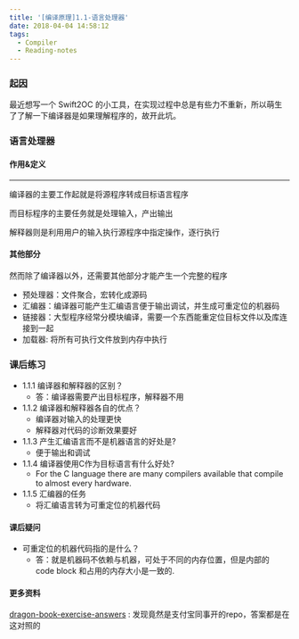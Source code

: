 ```yaml
---
title: '[编译原理]1.1-语言处理器'
date: 2018-04-04 14:58:12
tags: 
  - Compiler
  - Reading-notes
---
```


### 起因
最近想写一个 Swift2OC 的小工具，在实现过程中总是有些力不重新，所以萌生了了解一下编译器是如果理解程序的，故开此坑。

### 语言处理器

#### 作用&定义
----
编译器的主要工作起就是将源程序转成目标语言程序

而目标程序的主要任务就是处理输入，产出输出

解释器则是利用用户的输入执行源程序中指定操作，逐行执行


#### 其他部分

然而除了编译器以外，还需要其他部分才能产生一个完整的程序

* 预处理器：文件聚合，宏转化成源码
* 汇编器：编译器可能产生汇编语言便于输出调试，并生成可重定位的机器码
* 链接器：大型程序经常分模块编译，需要一个东西能重定位目标文件以及库连接到一起
* 加载器: 将所有可执行文件放到内存中执行


### 课后练习
* 1.1.1 编译器和解释器的区别？
	* 答：编译器需要产出目标程序，解释器不用
* 1.1.2 编译器和解释器各自的优点？
	* 编译器对输入的处理更快
	* 解释器对代码的诊断效果要好
* 1.1.3 产生汇编语言而不是机器语言的好处是?
	* 便于输出和调试
* 1.1.4 编译器使用C作为目标语言有什么好处?
	* For the C language there are many compilers available that compile to almost every hardware.
* 1.1.5 汇编器的任务
 	* 将汇编语言转为可重定位的机器代码

#### 课后疑问
* 可重定位的机器代码指的是什么？
	* 答：就是机器码不依赖与机器，可处于不同的内存位置，但是内部的 code block 和占用的内存大小是一致的.


#### 更多资料
[dragon-book-exercise-answers](https://github.com/fool2fish/dragon-book-exercise-answers) : 发现竟然是支付宝同事开的repo，答案都是在这对照的